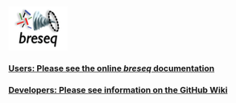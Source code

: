 ![Breseq Logo](https://github.com/barricklab/breseq/blob/master/src/doc/images/breseq.png)

### [Users: Please see the online _breseq_ documentation](http://barricklab.org/twiki/pub/Lab/ToolsBacterialGenomeResequencing/documentation)

### [Developers: Please see information on the GitHub Wiki](https://github.com/barricklab/breseq/wiki)
